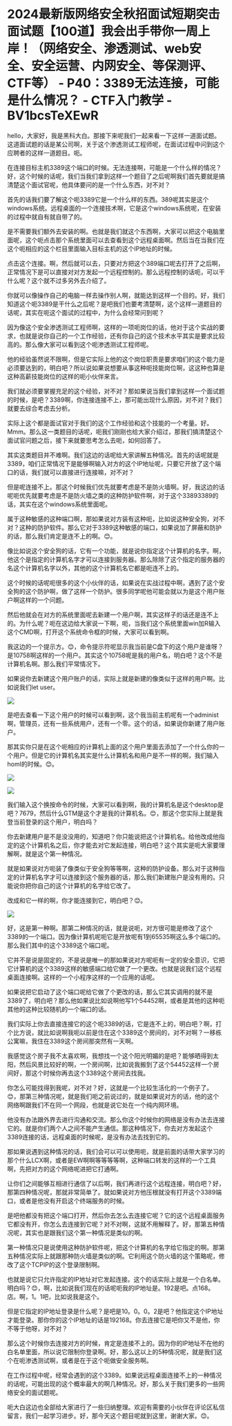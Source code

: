 # 2024最新版网络安全秋招面试短期突击面试题【100道】我会出手带你一周上岸！（网络安全、渗透测试、web安全、安全运营、内网安全、等保测评、CTF等） - P40：3389无法连接，可能是什么情况？ - CTF入门教学 - BV1bcsTeXEwR

hello，大家好，我是黑科大白。那接下来呢我们一起来看一下这样一道面试题。这道面试题的话是某公司啊，关于这个渗透测试工程师呢，在面试过程中问到这个应聘者的这样一道题目。呃。

在连接目标主机3389这个端口的时候。无法连接啊，可能是一个什么样的情况？好，这个时候的话呢，我们当我们拿到这样一个题目了之后呢啊我们首先要就是搞清楚这个面试官呢，他具体要问的是一个什么东西，对不对？

首先的话我们要了解这个呃3389它是一个什么样的东西。389呢其实是这个windows系统。远程桌面的一个连接技术啊，它是这个windows系统呢，在安装的过程中就自有就自带了的。

是不需要我们额外去安装的啊。也就是我们就这个东西啊，大家可以把这个电脑里面呢，这个呃点击那个系统里面可以去查看到这个远程桌面啊。然后当在当我们在这个呃相应的这个栏目里面输入目标主机的这个IP地址的时候。

点击这个连接。啊，然后就可以去，只要对方把这个389端口呢去打开了之后啊，正常情况下是可以直接对对方发起一个远程控制的。那么远程控制的话呃，可以干什么呢？这个就不过多另外去介绍了。

你就可以像操作自己的电脑一样去操作别人啊，就能达到这样一个目的。好，我们知道这个呃3389是干什么之后呢？是吧我们也要考清楚啊，这个这样一道题目的话呢，其实在呃这个面试的过程中，为什么会经常问到呢？

因为像这个安全渗透测试工程师啊，这样的一项呃岗位的话，他对于这个实战的要求，也就是说你自己的一个工作经验，还有你自己的这个技术水平其实是要求比较高的。那么像大家可以看到这个呃渗透测试工程师呢。

他的经验虽然说不限啊，但是它实际上他的这个岗位职责是要求咱们的这个能力是必须要达到的，明白吧？所以说如果说想要从事这种呃技能岗位啊，这这种也算是这种高薪技能岗位的这样的呃小伙伴来言。

我们就必须要掌握充足的这个经验，对不对？那如果说当我们拿到这样一个面试题的时候，是吧？3389啊，你连接连接不上，那可能出现什么原因，对不对？我们就要去综合考虑去分析。

实际上这个都是面试官对于我们的这个工作经验和这个技能的一个考量。好。Mmm。那么这一类题目的话呢，呃我们刚刚也给大家介绍过，那我们搞清楚这个面试官问题之后，接下来就要思考怎么去呃，如何回答了。

其实这类题目并不难啊。我们这边的话呢给大家讲解五种情况。首先的话呢就是3389，咱们正常情况下是能够啊输入对方的这个IP地址呢，只要它开放了这个端口的话，我们就可以直接进行连接嘛，对不对？

但是呢连接不上。那这个时候我们优先就要考虑是不是防火墙啊。好，我这边的话呢呃优先就要考虑是不是防火墙之类的这种防护软件啊，对于这个33893389的话，其实在这个windows系统里面呢。

属于这种敏感的这种端口啊，那如果说对方装有这种呃，比如说这种安全狗，对不对？这种的防护软件。那么它对于3389这种敏感的端口，如果说加了屏蔽和防护的话，那么我们肯定是连不上的啊。😊。

像比如说这个安全狗的话，它有一个功能，就是说你指定这个计算机的名字。啊，他这个是指定的计算机名字才可以连接到服务器。那么除除了这个指定的服务器的名这个计算机名字以外，其他的这个计算机名它都是呃连不上的。

这个时候的话呢呃很多的这个小伙伴的话，如果说在实战过程中啊，遇到了这个安全狗的这个防护啊，做了这样一个防护。很多同学呢他可能会就以为是这个用户账户啊这样的一个问题。

然后他就会在对方的系统里面呢去新建一个用户啊，其实这样子的话还是连不上的。为什么呢？呃在这边给大家说一下啊，呃，当我们这个系统里面win加R输入这个CMD啊，打开这个系统命令框的时候，大家可以看到啊。

我这边的一个提示方。😊，命令提示符呢显示我当前是C盘下的这个用户是谁呀？是10758啊这样的一个用户。其实这个10758呢是我的用户名，明白吧？这个不是计算机名啊。那么我们平常情况下。

如果说你去新建这个用户账户的话，实际上就是新建的像类似于这样的用户啊。比如说我们let user。

![](img/cd4c280499e9316af2e3f35a3ac6b5d4_1.png)

是吧去查看一下这个用户的时候可以看到啊，这个我当前主机呢有一个administ啊，管理员，还有一些系统用户，还有一个零。这个的话，如果说你新建了用户账户。

那其实你只是在这个呃相应的计算机上面的这个用户里面去添加了一个什么你的一个用户。但是它的计算机名其实是什么计算机名和用户是不一样的啊，我们输入homI的时候。😊。



![](img/cd4c280499e9316af2e3f35a3ac6b5d4_3.png)

![](img/cd4c280499e9316af2e3f35a3ac6b5d4_4.png)

我们输入这个换按命令的时候，大家可以看到啊，我的计算机名是这个desktop是吧？7679，然后什么GTM是这个才是我的计算机名。😊，那这个您实际上就是我登当前登录的这个用户，明白吗？

你去新建用户是不是没没用的，知道吧？你只能说把这个计算机名。给他改成他指定的这个计算机名之后，你才能去对它发起连接，明白吧？这个其实是呃大家要理解啊，就是这个第一种情况。

就是如果说对方呃装了像类似于安全狗等等啊，这种的防护设备。那么对于这种指定的计算机名字才可以连接到这个服务器的话，那么我们新建账户是没有用的。只能说你把你自己的这个计算机的名字给它改了。

改成和它一样的啊，你才能连接到它，明白吧？😊。

![](img/cd4c280499e9316af2e3f35a3ac6b5d4_6.png)

好，这是第一种啊。那第二种情况的话，就是说呃，对方很可能是修改了这个3389的一个端口。因为像计算机呢呃它是开放呢有1到65535啊这么多个端口的。那么我们其中的这个3389这个端口呢。

它并不是说是固定的，不是说是唯一的那如果说对方呢呃有一定的安全意识，它把它计算机的这个3389这样的敏感端口给它做了一个更改。也就是说我们这个远程桌面连接啊。这样的一个小程序这样的一个应用的话呢。

如果说把它启动了这个端口呢给它做了个更改的话，那么它其实调用的就不是3389了，明白吧？那么他如果说比如说啊他写1个54452啊，或者是其他的这种呃其他的这种比较随机的一个端口的话。

我们实际上你去直接连接它的这个呃3389的话，它是连不上的，明白吧？啊，打个比方说，就比如说啊我呃以前是住在这个3389这个房间的，对不对啊？一移栋公寓嘛，我住在3389这个房间那突然有一天啊。

我感觉这个房子我不太喜欢啊，我想找一个这个阳光明媚的是吧？能够晒得到太阳，然后风景比较好的啊，一个房间啊，比如说我搬到了这个54452这样一个房间好，那这个时候你再去这个3389这个房间去找我。

你怎么可能找得到我呢，对不对？好，这就是一个比较生活化的一个例子了。😊，那第三种情况呢，就是我们呃之前说过的，就是如果说对方的话，他的这个网络啊跟我们不在同一个网段，也就是说它处在一个纯内网环境。

他没有办法跟外界去进行沟通和交流。那么你这个时候你的网络是没有办法去连接它的。就是你们两个人之间不能产生通信。那这种情况下，你去对方发起这个3389连接的话，远程桌面的时候呢，是没有办法去找到它的。

那如果说遇到这种情况的话，我们会可以可以使用呃，就是前面的话带大家学习的那个什么LCX啊，或者是EW啊啊等等等等啊，这种端口转发的这样的一个工具啊，先把对方的这个网络呢进把它打通啊。

让你们之间能够互相进行通信了以后啊，我们再进行这个远程连接，明白吧？好，那第四种情况呢，那就非常简单了。就如果说对方他压根就没有打开这个3389端口，或者是他没有开启这个终端服务的时候。

是吧他都没有把这个端口打开，然后你去怎么去连接它呢？它的这个远程桌面服务它都没有开，你怎么去连接到它呢？对不对啊，这就不用解释了。好，那第五种情况呢，其实也是跟我们这个第一种情况是类似的啊。

第一种情况只是说使用这种防护软件呢，把这个计算机的名字给它指定的啊。那第五种情况实际上就跟那种防火墙是类似的啊。它利用这个防火墙的这个策略呢，修改了这个TCPIP的这个登录限制啊。

也就是说它只允许指定的IP地址对它发起连接。这个的话实际上就是一个白名单。明白吗？😊，啊，比如说我们现在的话呢呃我的IP地址是。192是吧。点168。店。啊，1。1吧，比如说我是这个。

但是它指定的IP地址登录是什么呢？是吧是10。0。0。2是吧？他指定这个IP地址才能登录。那你你的这个IP地址的话是192168。你去连接它是吧你又不是他，你不等于他呀，对不对？

那么这个时候你去连接对方的时候，肯定是连接不上的。因为你的IP地址不在他的白名单里面，所以说它限制你登录啊。好，那么这以上的5种情况呢，就是我们这个在呃渗透测试啊，或者是在于这个呃做安全服务啊。

在工作过程中呢，经常会遇到的这个3389。如果说远程桌面连接不上的一种情况的话呢，可能出现的这个概率最大的啊几种情况。好，那么关于我们更多的一些网络安全的面试题呢。

呃大白这边也全部给大家进行了一些归纳整理。欢迎有需要的小伙伴在评论区私信留言，我们一起学习进步。好，那今天这个题目呢就到这里，谢谢大家。😊。

